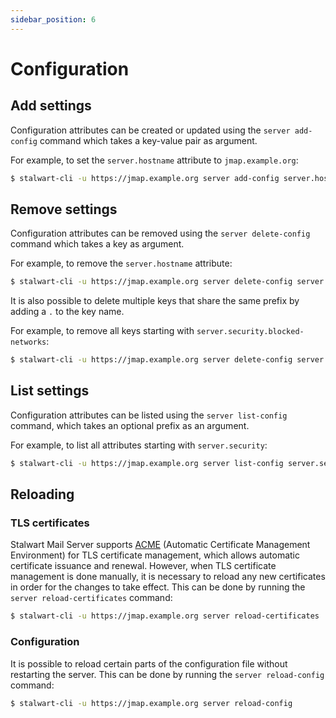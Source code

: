 ```yaml
---
sidebar_position: 6
---
```


# Configuration

## Add settings

Configuration attributes can be created or updated using the `server add-config` command which takes a key-value pair as argument.

For example, to set the `server.hostname` attribute to `jmap.example.org`:

```bash
$ stalwart-cli -u https://jmap.example.org server add-config server.hostname jmap.example.org
```

## Remove settings

Configuration attributes can be removed using the `server delete-config` command which takes a key as argument.

For example, to remove the `server.hostname` attribute:

```bash
$ stalwart-cli -u https://jmap.example.org server delete-config server.hostname
```

It is also possible to delete multiple keys that share the same prefix by adding a `.` to the key name.

For example, to remove all keys starting with `server.security.blocked-networks`:

```bash
$ stalwart-cli -u https://jmap.example.org server delete-config server.security.blocked-networks.
```

## List settings

Configuration attributes can be listed using the `server list-config` command, which takes an optional prefix as an argument.

For example, to list all attributes starting with `server.security`:

```bash
$ stalwart-cli -u https://jmap.example.org server list-config server.security.
```

## Reloading

### TLS certificates

Stalwart Mail Server supports [ACME](/docs/server/tls/acme/overview) (Automatic Certificate Management Environment) for TLS certificate management, which allows automatic certificate issuance and renewal. However, when TLS certificate management is done manually, it is necessary to reload any new certificates in order for the changes to take effect. This can be done by running the `server reload-certificates` command:

```bash
$ stalwart-cli -u https://jmap.example.org server reload-certificates
```

### Configuration

It is possible to reload certain parts of the configuration file without restarting the server. This can be done by running the `server reload-config` command:

```bash
$ stalwart-cli -u https://jmap.example.org server reload-config
```

